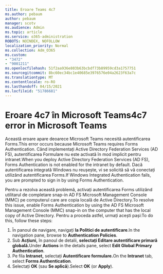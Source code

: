 ```yaml
---
title: Eroare Teams 4c7
ms.author: pebaum
author: pebaum
manager: scotv
ms.audience: Admin
ms.topic: article
ms.service: o365-administration
ROBOTS: NOINDEX, NOFOLLOW
localization_priority: Normal
ms.collection: Adm_O365
ms.custom:
- "3472"
- "9001211"
ms.openlocfilehash: 51f2aa936e803b63bcbdf73b89959cd3a1757751
ms.sourcegitcommit: 8bc60ec34bc1e40685e3976576e04a2623f63a7c
ms.translationtype: MT
ms.contentlocale: ro-RO
ms.lasthandoff: 04/15/2021
ms.locfileid: "51786681"
---
```

# <a name="4c7-error-in-microsoft-teams"></a><span data-ttu-id="74db9-102">Eroare 4c7 în Microsoft Teams</span><span class="sxs-lookup"><span data-stu-id="74db9-102">4c7 error in Microsoft Teams</span></span>

<span data-ttu-id="74db9-103">Această eroare apare deoarece Microsoft Teams necesită autentificarea Forms.</span><span class="sxs-lookup"><span data-stu-id="74db9-103">This error occurs because Microsoft Teams requires Forms Authentication.</span></span> <span data-ttu-id="74db9-104">Când implementați Active Directory Federation Services (AD FS), autentificarea Formulare nu este activată în mod implicit pentru intranet.</span><span class="sxs-lookup"><span data-stu-id="74db9-104">When you deploy Active Directory Federation Services (AD FS), Forms Authentication is not enabled for the intranet by default.</span></span> <span data-ttu-id="74db9-105">Dacă autentificarea integrată Windows nu reușește, vi se solicită să vă conectați utilizând autentificarea Forms.</span><span class="sxs-lookup"><span data-stu-id="74db9-105">If Windows Integrated Authentication fails, you are prompted to sign in by using Forms Authentication.</span></span>

<span data-ttu-id="74db9-106">Pentru a rezolva această problemă, activați autentificarea Forms utilizând utilitarul de completare snap-in AD FS Microsoft Management Console (MMC) pe computerul care are copia locală de Active Directory.</span><span class="sxs-lookup"><span data-stu-id="74db9-106">To resolve this issue, enable Forms Authentication by using the AD FS Microsoft Management Console (MMC) snap-in on the computer that has the local copy of Active Directory.</span></span> <span data-ttu-id="74db9-107">Pentru a proceda astfel, urmați acești pași:</span><span class="sxs-lookup"><span data-stu-id="74db9-107">To do this, follow these steps:</span></span> 

1. <span data-ttu-id="74db9-108">În panoul de navigare, navigați **la Politici de autentificare**.</span><span class="sxs-lookup"><span data-stu-id="74db9-108">In the navigation pane, browse to **Authentication Policies**.</span></span>
2. <span data-ttu-id="74db9-109">Sub **Acțiuni,** în panoul de detalii, **selectați Editare autentificare primară globală.**</span><span class="sxs-lookup"><span data-stu-id="74db9-109">Under **Actions** in the details pane, select **Edit Global Primary Authentication**.</span></span>
3. <span data-ttu-id="74db9-110">Pe fila **Intranet,** selectați **Autentificare formulare.**</span><span class="sxs-lookup"><span data-stu-id="74db9-110">On the **Intranet** tab, select **Forms Authentication**.</span></span>
4. <span data-ttu-id="74db9-111">Selectați **OK** (sau **Se aplică**).</span><span class="sxs-lookup"><span data-stu-id="74db9-111">Select **OK** (or **Apply**).</span></span>